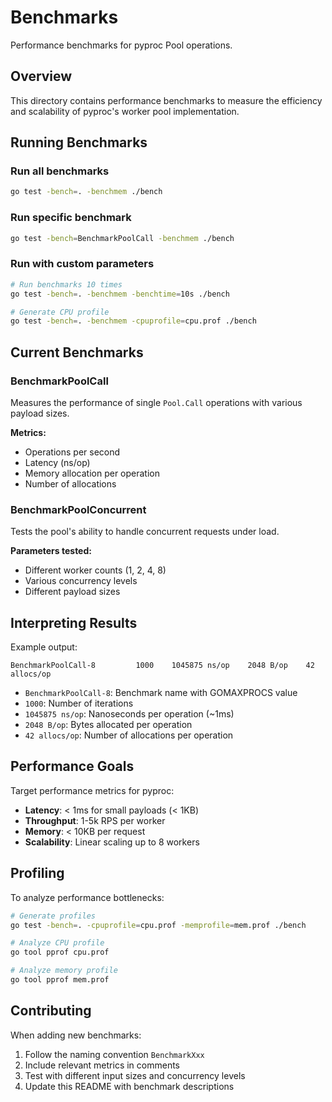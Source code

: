 # Benchmarks

Performance benchmarks for pyproc Pool operations.

## Overview

This directory contains performance benchmarks to measure the efficiency and scalability of pyproc's worker pool implementation.

## Running Benchmarks

### Run all benchmarks
```bash
go test -bench=. -benchmem ./bench
```

### Run specific benchmark
```bash
go test -bench=BenchmarkPoolCall -benchmem ./bench
```

### Run with custom parameters
```bash
# Run benchmarks 10 times
go test -bench=. -benchmem -benchtime=10s ./bench

# Generate CPU profile
go test -bench=. -benchmem -cpuprofile=cpu.prof ./bench
```

## Current Benchmarks

### BenchmarkPoolCall
Measures the performance of single `Pool.Call` operations with various payload sizes.

**Metrics:**
- Operations per second
- Latency (ns/op)
- Memory allocation per operation
- Number of allocations

### BenchmarkPoolConcurrent
Tests the pool's ability to handle concurrent requests under load.

**Parameters tested:**
- Different worker counts (1, 2, 4, 8)
- Various concurrency levels
- Different payload sizes

## Interpreting Results

Example output:
```
BenchmarkPoolCall-8         1000    1045875 ns/op    2048 B/op    42 allocs/op
```

- `BenchmarkPoolCall-8`: Benchmark name with GOMAXPROCS value
- `1000`: Number of iterations
- `1045875 ns/op`: Nanoseconds per operation (~1ms)
- `2048 B/op`: Bytes allocated per operation
- `42 allocs/op`: Number of allocations per operation

## Performance Goals

Target performance metrics for pyproc:
- **Latency**: < 1ms for small payloads (< 1KB)
- **Throughput**: 1-5k RPS per worker
- **Memory**: < 10KB per request
- **Scalability**: Linear scaling up to 8 workers

## Profiling

To analyze performance bottlenecks:

```bash
# Generate profiles
go test -bench=. -cpuprofile=cpu.prof -memprofile=mem.prof ./bench

# Analyze CPU profile
go tool pprof cpu.prof

# Analyze memory profile
go tool pprof mem.prof
```

## Contributing

When adding new benchmarks:
1. Follow the naming convention `BenchmarkXxx`
2. Include relevant metrics in comments
3. Test with different input sizes and concurrency levels
4. Update this README with benchmark descriptions
